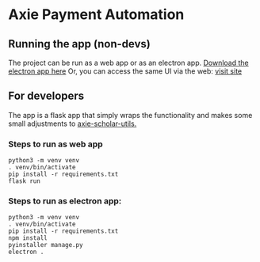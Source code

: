 # Axie Payment Automation

## Running the app (non-devs)

The project can be run as a web app or as an electron app.
[Download the electron app here](download)
Or, you can access the same UI via the web: [visit site](visit)

## For developers

The app is a flask app that simply wraps the functionality and makes some small adjustments to [axie-scholar-utils.](https://github.com/FerranMarin/axie-scholar-utilities/tree/main/axie-scholar-utilities)

### Steps to run as web app

```
python3 -m venv venv
. venv/bin/activate
pip install -r requirements.txt
flask run
```

### Steps to run as electron app:

```
python3 -m venv venv
. venv/bin/activate
pip install -r requirements.txt
npm install
pyinstaller manage.py
electron .
```
